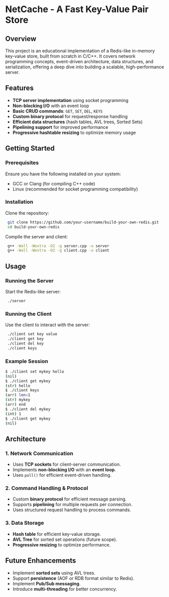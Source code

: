 # NetCache - A Fast Key-Value Pair Store

## Overview
This project is an educational implementation of a Redis-like in-memory key-value store, built from scratch in C/C++. It covers network programming concepts, event-driven architecture, data structures, and serialization, offering a deep dive into building a scalable, high-performance server.

## Features
- **TCP server implementation** using socket programming
- **Non-blocking I/O** with an event loop
- **Basic CRUD commands**: `GET`, `SET`, `DEL`, `KEYS`
- **Custom binary protocol** for request/response handling
- **Efficient data structures** (hash tables, AVL trees, Sorted Sets)
- **Pipelining support** for improved performance
- **Progressive hashtable resizing** to optimize memory usage

## Getting Started
### Prerequisites
Ensure you have the following installed on your system:
- GCC or Clang (for compiling C++ code)
- Linux (recommended for socket programming compatibility)

### Installation
Clone the repository:
```sh
 git clone https://github.com/your-username/build-your-own-redis.git
 cd build-your-own-redis
```

Compile the server and client:
```sh
 g++ -Wall -Wextra -O2 -g server.cpp -o server
 g++ -Wall -Wextra -O2 -g client.cpp -o client
```

## Usage
### Running the Server
Start the Redis-like server:
```sh
 ./server
```

### Running the Client
Use the client to interact with the server:
```sh
 ./client set key value
 ./client get key
 ./client del key
 ./client keys
```

### Example Session
```sh
$ ./client set mykey hello
(nil)
$ ./client get mykey
(str) hello
$ ./client keys
(arr) len=1
(str) mykey
(arr) end
$ ./client del mykey
(int) 1
$ ./client get mykey
(nil)
```

## Architecture
### 1. **Network Communication**
- Uses **TCP sockets** for client-server communication.
- Implements **non-blocking I/O** with an **event loop**.
- Uses `poll()` for efficient event-driven handling.

### 2. **Command Handling & Protocol**
- Custom **binary protocol** for efficient message parsing.
- Supports **pipelining** for multiple requests per connection.
- Uses structured request handling to process commands.

### 3. **Data Storage**
- **Hash table** for efficient key-value storage.
- **AVL Tree** for sorted set operations (future scope).
- **Progressive resizing** to optimize performance.

## Future Enhancements
- Implement **sorted sets** using AVL trees.
- Support **persistence** (AOF or RDB format similar to Redis).
- Implement **Pub/Sub messaging**.
- Introduce **multi-threading** for better concurrency.

